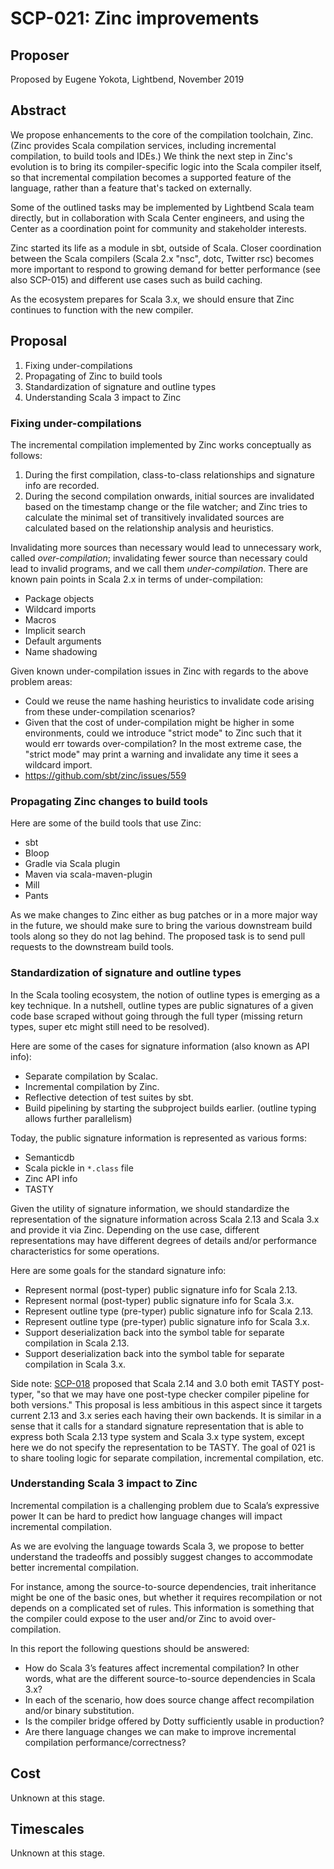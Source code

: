 # SCP-021: Zinc improvements

## Proposer

Proposed by Eugene Yokota, Lightbend, November 2019

## Abstract

We propose enhancements to the core of the compilation toolchain, Zinc. (Zinc provides Scala compilation services, including incremental compilation, to build tools and IDEs.)  We think the next step in Zinc's evolution is to bring its compiler-specific logic into the Scala compiler itself, so that incremental compilation becomes a supported feature of the language, rather than a feature that's tacked on externally.

Some of the outlined tasks may be implemented by Lightbend Scala team directly, but in collaboration with Scala Center engineers, and using the Center as a coordination point for community and stakeholder interests.

Zinc started its life as a module in sbt, outside of Scala. Closer coordination between the Scala compilers (Scala 2.x "nsc", dotc, Twitter rsc) becomes more important to respond to growing demand for better performance (see also SCP-015) and different use cases such as build caching.

As the ecosystem prepares for Scala 3.x, we should ensure that Zinc continues to function with the new compiler.

## Proposal

1. Fixing under-compilations
2. Propagating of Zinc to build tools
3. Standardization of signature and outline types
4. Understanding Scala 3 impact to Zinc

### Fixing under-compilations

The incremental compilation implemented by Zinc works conceptually as follows:

1. During the first compilation, class-to-class relationships and signature info are recorded.
2. During the second compilation onwards, initial sources are invalidated based on the timestamp change or the file watcher; and Zinc tries to calculate the minimal set of transitively invalidated sources are calculated based on the relationship analysis and heuristics.

Invalidating more sources than necessary would lead to unnecessary work, called *over-compilation*; invalidating fewer source than necessary could lead to invalid programs, and we call them *under-compilation*. There are known pain points in Scala 2.x in terms of under-compilation:

- Package objects
- Wildcard imports
- Macros
- Implicit search
- Default arguments
- Name shadowing

Given known under-compilation issues in Zinc with regards to the above problem areas:

- Could we reuse the name hashing heuristics to invalidate code arising from these under-compilation scenarios?
- Given that the cost of under-compilation might be higher in some environments, could we introduce "strict mode" to Zinc such that it would err towards over-compilation? In the most extreme case, the "strict mode" may print a warning and invalidate any time it sees a wildcard import.
- https://github.com/sbt/zinc/issues/559

### Propagating Zinc changes to build tools

Here are some of the build tools that use Zinc:

- sbt
- Bloop
- Gradle via Scala plugin
- Maven via scala-maven-plugin
- Mill
- Pants

As we make changes to Zinc either as bug patches or in a more major way in the future, we should make sure to bring the various downstream build tools along so they do not lag behind. The proposed task is to send pull requests to the downstream build tools.

### Standardization of signature and outline types

In the Scala tooling ecosystem, the notion of outline types is emerging as a key technique. In a nutshell, outline types are public signatures of a given code base scraped without going through the full typer (missing return types, super etc might still need to be resolved).

Here are some of the cases for signature information (also known as API info):

- Separate compilation by Scalac.
- Incremental compilation by Zinc.
- Reflective detection of test suites by sbt.
- Build pipelining by starting the subproject builds earlier. (outline typing allows further parallelism)

Today, the public signature information is represented as various forms:

- Semanticdb
- Scala pickle in `*.class` file
- Zinc API info
- TASTY

Given the utility of signature information, we should standardize the representation of the signature information across Scala 2.13 and Scala 3.x and provide it via Zinc. Depending on the use case, different representations may have different degrees of details and/or performance characteristics for some operations.

Here are some goals for the standard signature info:

- Represent normal (post-typer) public signature info for Scala 2.13.
- Represent normal (post-typer) public signature info for Scala 3.x.
- Represent outline type (pre-typer) public signature info for Scala 2.13.
- Represent outline type (pre-typer) public signature info for  Scala 3.x.
- Support deserialization back into the symbol table for separate compilation in Scala 2.13.
- Support deserialization back into the symbol table for separate compilation in Scala 3.x.

Side note: [SCP-018][18] proposed that Scala 2.14 and 3.0 both emit TASTY post-typer, "so that we may have one post-type checker compiler pipeline for both versions." This proposal is less ambitious in this aspect since it targets current 2.13 and 3.x series each having their own backends. It is similar in a sense that it calls for a standard signature representation that is able to express both Scala 2.13 type system and Scala 3.x type system, except here we do not specify the representation to be TASTY. The goal of 021 is to share tooling logic for separate compilation, incremental compilation, etc.

### Understanding Scala 3 impact to Zinc

Incremental compilation is a challenging problem due to Scala’s expressive power It can be hard to predict how language changes will impact incremental compilation.

As we are evolving the language towards Scala 3, we propose to better understand the tradeoffs and possibly suggest changes to accommodate better incremental compilation.

For instance, among the source-to-source dependencies, trait inheritance might be one of the basic ones, but whether it requires recompilation or not depends on a complicated set of rules. This information is something that the compiler could expose to the user and/or Zinc to avoid over-compilation.

In this report the following questions should be answered:

- How do Scala 3’s features affect incremental compilation? In other words, what are the different source-to-source dependencies in Scala 3.x?
- In each of the scenario, how does source change affect recompilation and/or binary substitution.
- Is the compiler bridge offered by Dotty sufficiently usable in production?
- Are there language changes we can make to improve incremental compilation performance/correctness?

## Cost

Unknown at this stage.

## Timescales

Unknown at this stage.

  [18]: https://github.com/scalacenter/advisoryboard/blob/ad92b6cb946d17031c367a4f479f5764b4f36b38/proposals/018-converging-214-30.md
